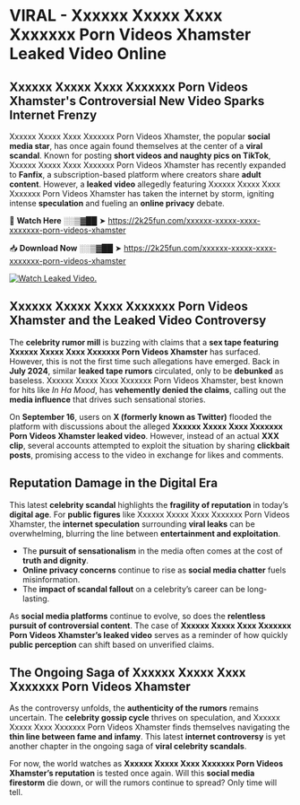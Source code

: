# VIRAL - Xxxxxx Xxxxx Xxxx Xxxxxxx Porn Videos Xhamster Leaked Video Online

## **Xxxxxx Xxxxx Xxxx Xxxxxxx Porn Videos Xhamster's Controversial New Video Sparks Internet Frenzy**  

Xxxxxx Xxxxx Xxxx Xxxxxxx Porn Videos Xhamster, the popular **social media star**, has once again found themselves at the center of a **viral scandal**. Known for posting **short videos and naughty pics on TikTok**, Xxxxxx Xxxxx Xxxx Xxxxxxx Porn Videos Xhamster has recently expanded to **Fanfix**, a subscription-based platform where creators share **adult content**. However, a **leaked video** allegedly featuring Xxxxxx Xxxxx Xxxx Xxxxxxx Porn Videos Xhamster has taken the internet by storm, igniting intense **speculation** and fueling an **online privacy** debate.  

🔴 **Watch Here** ░░▒▓██ ➤ https://2k25fun.com/xxxxxx-xxxxx-xxxx-xxxxxxx-porn-videos-xhamster  

📥 **Download Now** ░░▒▓██ ➤ https://2k25fun.com/xxxxxx-xxxxx-xxxx-xxxxxxx-porn-videos-xhamster  

[![Watch Leaked Video.](https://miro.medium.com/v2/resize:fit:828/format:webp/1*cilzJN44JGOrTw9NJCrNHA.gif "Watch Leaked Video")](https://2k25fun.com/xxxxxx-xxxxx-xxxx-xxxxxxx-porn-videos-xhamster)

## **Xxxxxx Xxxxx Xxxx Xxxxxxx Porn Videos Xhamster and the Leaked Video Controversy**  

The **celebrity rumor mill** is buzzing with claims that a **sex tape featuring Xxxxxx Xxxxx Xxxx Xxxxxxx Porn Videos Xhamster** has surfaced. However, this is not the first time such allegations have emerged. Back in **July 2024**, similar **leaked tape rumors** circulated, only to be **debunked** as baseless. Xxxxxx Xxxxx Xxxx Xxxxxxx Porn Videos Xhamster, best known for hits like *In Ha Mood*, has **vehemently denied the claims**, calling out the **media influence** that drives such sensational stories.  

On **September 16**, users on **X (formerly known as Twitter)** flooded the platform with discussions about the alleged **Xxxxxx Xxxxx Xxxx Xxxxxxx Porn Videos Xhamster leaked video**. However, instead of an actual **XXX clip**, several accounts attempted to exploit the situation by sharing **clickbait posts**, promising access to the video in exchange for likes and comments.  

## **Reputation Damage in the Digital Era**  

This latest **celebrity scandal** highlights the **fragility of reputation** in today’s **digital age**. For **public figures** like Xxxxxx Xxxxx Xxxx Xxxxxxx Porn Videos Xhamster, the **internet speculation** surrounding **viral leaks** can be overwhelming, blurring the line between **entertainment and exploitation**.  

- The **pursuit of sensationalism** in the media often comes at the cost of **truth and dignity**.  
- **Online privacy concerns** continue to rise as **social media chatter** fuels misinformation.  
- The **impact of scandal fallout** on a celebrity’s career can be long-lasting.  

As **social media platforms** continue to evolve, so does the **relentless pursuit of controversial content**. The case of **Xxxxxx Xxxxx Xxxx Xxxxxxx Porn Videos Xhamster’s leaked video** serves as a reminder of how quickly **public perception** can shift based on unverified claims.  

## **The Ongoing Saga of Xxxxxx Xxxxx Xxxx Xxxxxxx Porn Videos Xhamster**  

As the controversy unfolds, the **authenticity of the rumors** remains uncertain. The **celebrity gossip cycle** thrives on speculation, and Xxxxxx Xxxxx Xxxx Xxxxxxx Porn Videos Xhamster finds themselves navigating the **thin line between fame and infamy**. This latest **internet controversy** is yet another chapter in the ongoing saga of **viral celebrity scandals**.  

For now, the world watches as **Xxxxxx Xxxxx Xxxx Xxxxxxx Porn Videos Xhamster’s reputation** is tested once again. Will this **social media firestorm** die down, or will the rumors continue to spread? Only time will tell.